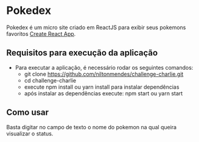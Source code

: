 # Pokedex

Pokedex é um micro site criado em ReactJS para exibir seus pokemons favoritos [Create React App](https://github.com/facebook/create-react-app).

## Requisitos para execução da aplicação

- Para executar a aplicação, é necessário rodar os seguintes comandos:
    - git clone https://github.com/niltonmendes/challenge-charlie.git
    - cd challenge-charlie
    - execute npm install ou yarn install para instalar dependências
    - após instalar as dependências execute: npm start ou yarn start

## Como usar

Basta digitar no campo de texto o nome do pokemon na qual queira visualizar o status.
